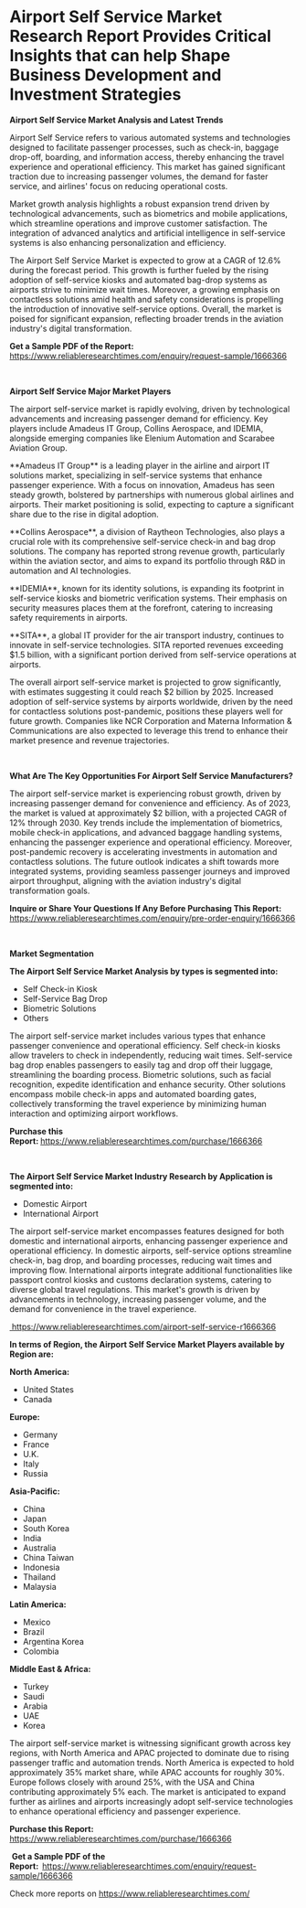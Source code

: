 <p><h1>Airport Self Service Market Research Report Provides Critical Insights that can help Shape Business Development and Investment Strategies</h1></p><p><strong>Airport Self Service Market Analysis and Latest Trends</strong></p>
<p><p>Airport Self Service refers to various automated systems and technologies designed to facilitate passenger processes, such as check-in, baggage drop-off, boarding, and information access, thereby enhancing the travel experience and operational efficiency. This market has gained significant traction due to increasing passenger volumes, the demand for faster service, and airlines' focus on reducing operational costs.</p><p>Market growth analysis highlights a robust expansion trend driven by technological advancements, such as biometrics and mobile applications, which streamline operations and improve customer satisfaction. The integration of advanced analytics and artificial intelligence in self-service systems is also enhancing personalization and efficiency.</p><p>The Airport Self Service Market is expected to grow at a CAGR of 12.6% during the forecast period. This growth is further fueled by the rising adoption of self-service kiosks and automated bag-drop systems as airports strive to minimize wait times. Moreover, a growing emphasis on contactless solutions amid health and safety considerations is propelling the introduction of innovative self-service options. Overall, the market is poised for significant expansion, reflecting broader trends in the aviation industry's digital transformation.</p></p>
<p><strong>Get a Sample PDF of the Report:&nbsp;</strong> <a href="https://www.reliableresearchtimes.com/enquiry/request-sample/1666366?utm_campaign=3088&utm_medium=2&utm_source=Github&utm_content=ia&utm_term=11042025&utm_id=airport-self-service">https://www.reliableresearchtimes.com/enquiry/request-sample/1666366</a></p>
<p>&nbsp;</p>
<p><strong>Airport Self Service Major Market Players</strong></p>
<p><p>The airport self-service market is rapidly evolving, driven by technological advancements and increasing passenger demand for efficiency. Key players include Amadeus IT Group, Collins Aerospace, and IDEMIA, alongside emerging companies like Elenium Automation and Scarabee Aviation Group.</p><p>**Amadeus IT Group** is a leading player in the airline and airport IT solutions market, specializing in self-service systems that enhance passenger experience. With a focus on innovation, Amadeus has seen steady growth, bolstered by partnerships with numerous global airlines and airports. Their market positioning is solid, expecting to capture a significant share due to the rise in digital adoption.</p><p>**Collins Aerospace**, a division of Raytheon Technologies, also plays a crucial role with its comprehensive self-service check-in and bag drop solutions. The company has reported strong revenue growth, particularly within the aviation sector, and aims to expand its portfolio through R&D in automation and AI technologies.</p><p>**IDEMIA**, known for its identity solutions, is expanding its footprint in self-service kiosks and biometric verification systems. Their emphasis on security measures places them at the forefront, catering to increasing safety requirements in airports.</p><p>**SITA**, a global IT provider for the air transport industry, continues to innovate in self-service technologies. SITA reported revenues exceeding $1.5 billion, with a significant portion derived from self-service operations at airports.</p><p>The overall airport self-service market is projected to grow significantly, with estimates suggesting it could reach $2 billion by 2025. Increased adoption of self-service systems by airports worldwide, driven by the need for contactless solutions post-pandemic, positions these players well for future growth. Companies like NCR Corporation and Materna Information & Communications are also expected to leverage this trend to enhance their market presence and revenue trajectories.</p></p>
<p>&nbsp;</p>
<p><strong>What Are The Key Opportunities For Airport Self Service Manufacturers?</strong></p>
<p><p>The airport self-service market is experiencing robust growth, driven by increasing passenger demand for convenience and efficiency. As of 2023, the market is valued at approximately $2 billion, with a projected CAGR of 12% through 2030. Key trends include the implementation of biometrics, mobile check-in applications, and advanced baggage handling systems, enhancing the passenger experience and operational efficiency. Moreover, post-pandemic recovery is accelerating investments in automation and contactless solutions. The future outlook indicates a shift towards more integrated systems, providing seamless passenger journeys and improved airport throughput, aligning with the aviation industry's digital transformation goals.</p></p>
<p><strong>Inquire or Share Your Questions If Any Before Purchasing This Report:</strong> <a href="https://www.reliableresearchtimes.com/enquiry/pre-order-enquiry/1666366?utm_campaign=3088&utm_medium=2&utm_source=Github&utm_content=ia&utm_term=11042025&utm_id=airport-self-service">https://www.reliableresearchtimes.com/enquiry/pre-order-enquiry/1666366</a></p>
<p>&nbsp;</p>
<p><strong>Market Segmentation</strong></p>
<p><strong>The Airport Self Service Market Analysis by types is segmented into:</strong></p>
<p><ul><li>Self Check-in Kiosk</li><li>Self-Service Bag Drop</li><li>Biometric Solutions</li><li>Others</li></ul></p>
<p><p>The airport self-service market includes various types that enhance passenger convenience and operational efficiency. Self check-in kiosks allow travelers to check in independently, reducing wait times. Self-service bag drop enables passengers to easily tag and drop off their luggage, streamlining the boarding process. Biometric solutions, such as facial recognition, expedite identification and enhance security. Other solutions encompass mobile check-in apps and automated boarding gates, collectively transforming the travel experience by minimizing human interaction and optimizing airport workflows.</p></p>
<p><strong>Purchase this Report:&nbsp;</strong><a href="https://www.reliableresearchtimes.com/purchase/1666366?utm_campaign=3088&utm_medium=2&utm_source=Github&utm_content=ia&utm_term=11042025&utm_id=airport-self-service">https://www.reliableresearchtimes.com/purchase/1666366</a></p>
<p>&nbsp;</p>
<p><strong>The Airport Self Service Market Industry Research by Application is segmented into:</strong></p>
<p><ul><li>Domestic Airport</li><li>International Airport</li></ul></p>
<p><p>The airport self-service market encompasses features designed for both domestic and international airports, enhancing passenger experience and operational efficiency. In domestic airports, self-service options streamline check-in, bag drop, and boarding processes, reducing wait times and improving flow. International airports integrate additional functionalities like passport control kiosks and customs declaration systems, catering to diverse global travel regulations. This market's growth is driven by advancements in technology, increasing passenger volume, and the demand for convenience in the travel experience.</p></p>
<p><a href="https://www.reliableresearchtimes.com/airport-self-service-r1666366?utm_campaign=3088&utm_medium=2&utm_source=Github&utm_content=ia&utm_term=11042025&utm_id=airport-self-service">&nbsp;https://www.reliableresearchtimes.com/airport-self-service-r1666366</a></p>
<p><strong>In terms of Region, the Airport Self Service Market Players available by Region are:</strong></p>
<p>
    <p> <strong> North America: </strong>
        <ul>
            <li>United States</li>
            <li>Canada</li>
        </ul>
        </p> 
    <p> <strong> Europe: </strong>
        <ul>
            <li>Germany</li>
            <li>France</li>
            <li>U.K.</li>
            <li>Italy</li>
            <li>Russia</li>
        </ul>
        </p> 
    <p> <strong> Asia-Pacific: </strong>
        <ul>
            <li>China</li>
            <li>Japan</li>
            <li>South Korea</li>
            <li>India</li>
            <li>Australia</li>
            <li>China Taiwan</li>
            <li>Indonesia</li>
            <li>Thailand</li>
            <li>Malaysia</li>
        </ul>
        </p> 
    <p> <strong> Latin America: </strong>
        <ul>
            <li>Mexico</li>
            <li>Brazil</li>
            <li>Argentina Korea</li>
            <li>Colombia</li>
        </ul>
        </p> 
    <p> <strong> Middle East & Africa: </strong>
        <ul>
            <li>Turkey</li>
            <li>Saudi</li>
            <li>Arabia</li>
            <li>UAE</li>
            <li>Korea</li>
        </ul>
    </p>
    </p>
<p><p>The airport self-service market is witnessing significant growth across key regions, with North America and APAC projected to dominate due to rising passenger traffic and automation trends. North America is expected to hold approximately 35% market share, while APAC accounts for roughly 30%. Europe follows closely with around 25%, with the USA and China contributing approximately 5% each. The market is anticipated to expand further as airlines and airports increasingly adopt self-service technologies to enhance operational efficiency and passenger experience.</p></p>
<p><strong>Purchase this Report: </strong><a href="https://www.reliableresearchtimes.com/purchase/1666366?utm_campaign=3088&utm_medium=2&utm_source=Github&utm_content=ia&utm_term=11042025&utm_id=airport-self-service">https://www.reliableresearchtimes.com/purchase/1666366</a></p>
<p>&nbsp;<strong>Get a Sample PDF of the Report:&nbsp;&nbsp;</strong><a href="https://www.reliableresearchtimes.com/enquiry/request-sample/1666366?utm_campaign=3088&utm_medium=2&utm_source=Github&utm_content=ia&utm_term=11042025&utm_id=airport-self-service">https://www.reliableresearchtimes.com/enquiry/request-sample/1666366</a></p>
<p><strong></strong></p>
<p>Check more reports on <a href="https://www.reliableresearchtimes.com/?utm_campaign=3088&utm_medium=2&utm_source=Github&utm_content=ia&utm_term=11042025&utm_id=airport-self-service">https://www.reliableresearchtimes.com/</a></p>